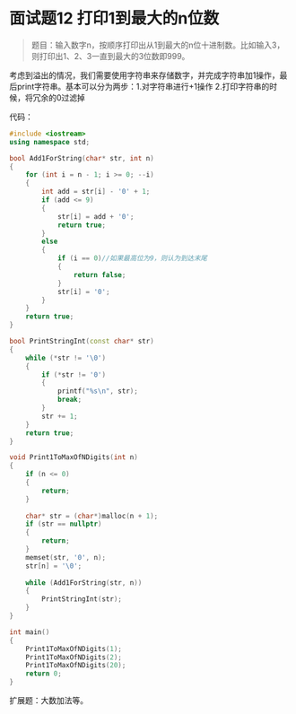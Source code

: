 # 面试题12 打印1到最大的n位数

>题目：输入数字n，按顺序打印出从1到最大的n位十进制数。比如输入3，则打印出1、2、3一直到最大的3位数即999。

考虑到溢出的情况，我们需要使用字符串来存储数字，并完成字符串加1操作，最后print字符串。基本可以分为两步：1.对字符串进行+1操作 2.打印字符串的时候，将冗余的0过滤掉

代码：

```c++
#include <iostream>
using namespace std;

bool Add1ForString(char* str, int n)
{
    for (int i = n - 1; i >= 0; --i)
    {
        int add = str[i] - '0' + 1;
        if (add <= 9)
        {
            str[i] = add + '0';
            return true;
        }
        else
        {
            if (i == 0)//如果最高位为9，则认为到达末尾
            {
                return false;
            }
            str[i] = '0';
        }
    }
    return true;
}

bool PrintStringInt(const char* str)
{
    while (*str != '\0')
    {
        if (*str != '0')
        {
            printf("%s\n", str);
            break;
        }
        str += 1;
    }
    return true;
}

void Print1ToMaxOfNDigits(int n)
{
    if (n <= 0)
    {
        return;
    }
    
    char* str = (char*)malloc(n + 1);
    if (str == nullptr)
    {
        return;
	}
    memset(str, '0', n);
    str[n] = '\0';
    
    while (Add1ForString(str, n))
    {
        PrintStringInt(str);
    }
}

int main()
{
    Print1ToMaxOfNDigits(1);
    Print1ToMaxOfNDigits(2);
    Print1ToMaxOfNDigits(20);
    return 0;
}
```

扩展题：大数加法等。